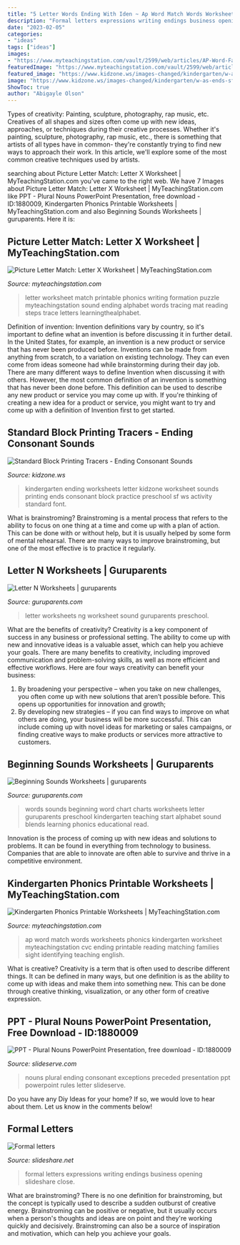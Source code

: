 ```yaml
---
title: "5 Letter Words Ending With Iden ~ Ap Word Match Words Worksheets Phonics Kindergarten Worksheet Myteachingstation Cvc Ending Printable Reading Matching Families Sight Identifying Teaching English"
description: "Formal letters expressions writing endings business opening slideshare close"
date: "2023-02-05"
categories:
- "ideas"
tags: ["ideas"]
images:
- "https://www.myteachingstation.com/vault/2599/web/articles/AP-Word-Family-Match-Words-With-Pictures-Color.jpg"
featuredImage: "https://www.myteachingstation.com/vault/2599/web/articles/reading/phonics/Picture-Letter-Match-Letter-X-Worksheet.jpg"
featured_image: "https://www.kidzone.ws/images-changed/kindergarten/w-as-ends-sf.gif"
image: "https://www.kidzone.ws/images-changed/kindergarten/w-as-ends-sf.gif"
ShowToc: true
author: "Abigayle Olson"
---
```



Types of creativity: Painting, sculpture, photography, rap music, etc.
Creatives of all shapes and sizes often come up with new ideas, approaches, or techniques during their creative processes. Whether it's painting, sculpture, photography, rap music, etc., there is something that artists of all types have in common- they're constantly trying to find new ways to approach their work. In this article, we'll explore some of the most common creative techniques used by artists.

	

		
searching about Picture Letter Match: Letter X Worksheet | MyTeachingStation.com you've came to the right web. We have 7 Images about Picture Letter Match: Letter X Worksheet | MyTeachingStation.com like PPT - Plural Nouns PowerPoint Presentation, free download - ID:1880009, Kindergarten Phonics Printable Worksheets | MyTeachingStation.com and also Beginning Sounds Worksheets | guruparents. Here it is:
		
    
## Picture Letter Match: Letter X Worksheet | MyTeachingStation.com

<img loading=lazy src="https://www.myteachingstation.com/vault/2599/web/articles/reading/phonics/Picture-Letter-Match-Letter-X-Worksheet.jpg" onerror="this.onerror=null;this.src='https://tse4.mm.bing.net/th?id=OIP.z8JFnWjfXeMq1Zpp9WddnAAAAA&amp;pid=15.1';" alt="Picture Letter Match: Letter X Worksheet | MyTeachingStation.com">

_Source: myteachingstation.com_

>letter worksheet match printable phonics writing formation puzzle myteachingstation sound ending alphabet words tracing mat reading steps trace letters learningthealphabet. 

	

Definition of invention:
Invention definitions vary by country, so it's important to define what an invention is before discussing it in further detail. In the United States, for example, an invention is a new product or service that has never been produced before. Inventions can be made from anything from scratch, to a variation on existing technology. They can even come from ideas someone had while brainstorming during their day job.
There are many different ways to define Invention when discussing it with others. However, the most common definition of an invention is something that has never been done before. This definition can be used to describe any new product or service you may come up with. If you're thinking of creating a new idea for a product or service, you might want to try and come up with a definition of Invention first to get started.

    
## Standard Block Printing Tracers - Ending Consonant Sounds

<img loading=lazy src="https://www.kidzone.ws/images-changed/kindergarten/w-as-ends-sf.gif" onerror="this.onerror=null;this.src='https://tse2.mm.bing.net/th?id=OIP.QrCKN1ST-N7D7298eMBJMwHaJ3&amp;pid=15.1';" alt="Standard Block Printing Tracers - Ending Consonant Sounds">

_Source: kidzone.ws_

>kindergarten ending worksheets letter kidzone worksheet sounds printing ends consonant block practice preschool sf ws activity standard font. 

	

What is brainstroming? Brainstroming is a mental process that refers to the ability to focus on one thing at a time and come up with a plan of action. This can be done with or without help, but it is usually helped by some form of mental rehearsal. There are many ways to improve brainstroming, but one of the most effective is to practice it regularly.

    
## Letter N Worksheets | Guruparents

<img loading=lazy src="http://www.guruparents.com/image-files/preschool-letter-worksheet-ng-sound.png" onerror="this.onerror=null;this.src='https://tse2.mm.bing.net/th?id=OIP.wr0Qeq-XV2ngI3OqfEvw8gHaKe&amp;pid=15.1';" alt="Letter N Worksheets | guruparents">

_Source: guruparents.com_

>letter worksheets ng worksheet sound guruparents preschool. 

	

What are the benefits of creativity?
Creativity is a key component of success in any business or professional setting. The ability to come up with new and innovative ideas is a valuable asset, which can help you achieve your goals. There are many benefits to creativity, including improved communication and problem-solving skills, as well as more efficient and effective workflows. Here are four ways creativity can benefit your business: 
1) By broadening your perspective – when you take on new challenges, you often come up with new solutions that aren’t possible before. This opens up opportunities for innovation and growth; 
2) By developing new strategies – if you can find ways to improve on what others are doing, your business will be more successful. This can include coming up with novel ideas for marketing or sales campaigns, or finding creative ways to make products or services more attractive to customers.

    
## Beginning Sounds Worksheets | Guruparents

<img loading=lazy src="http://www.guruparents.com/image-files/word-beginning-sounds-chart.png" onerror="this.onerror=null;this.src='https://tse4.mm.bing.net/th?id=OIP.WlFApFudPOKjKopfwB9jSgAAAA&amp;pid=15.1';" alt="Beginning Sounds Worksheets | guruparents">

_Source: guruparents.com_

>words sounds beginning word chart charts worksheets letter guruparents preschool kindergarten teaching start alphabet sound blends learning phonics educational read. 

	

Innovation is the process of coming up with new ideas and solutions to problems. It can be found in everything from technology to business. Companies that are able to innovate are often able to survive and thrive in a competitive environment.

    
## Kindergarten Phonics Printable Worksheets | MyTeachingStation.com

<img loading=lazy src="https://www.myteachingstation.com/vault/2599/web/articles/AP-Word-Family-Match-Words-With-Pictures-Color.jpg" onerror="this.onerror=null;this.src='https://tse3.mm.bing.net/th?id=OIP.eKRbWzAit_i3T8L59CE8EAAAAA&amp;pid=15.1';" alt="Kindergarten Phonics Printable Worksheets | MyTeachingStation.com">

_Source: myteachingstation.com_

>ap word match words worksheets phonics kindergarten worksheet myteachingstation cvc ending printable reading matching families sight identifying teaching english. 

	

What is creative?
Creativity is a term that is often used to describe different things. It can be defined in many ways, but one definition is as the ability to come up with ideas and make them into something new. This can be done through creative thinking, visualization, or any other form of creative expression.

    
## PPT - Plural Nouns PowerPoint Presentation, Free Download - ID:1880009

<img loading=lazy src="https://image1.slideserve.com/1880009/slide5-l.jpg" onerror="this.onerror=null;this.src='https://tse2.mm.bing.net/th?id=OIP.vkqzP1JHaHHgj79BrRQgqwHaFj&amp;pid=15.1';" alt="PPT - Plural Nouns PowerPoint Presentation, free download - ID:1880009">

_Source: slideserve.com_

>nouns plural ending consonant exceptions preceded presentation ppt powerpoint rules letter slideserve. 

	

Do you have any Diy Ideas for your home? If so, we would love to hear about them. Let us know in the comments below!

    
## Formal Letters

<img loading=lazy src="https://image.slidesharecdn.com/formalletters-140805065006-phpapp01/95/formal-letters-1-638.jpg?cb=1407221478" onerror="this.onerror=null;this.src='https://tse4.mm.bing.net/th?id=OIP.sveYcXhu2mjHweATf01GGgHaKe&amp;pid=15.1';" alt="Formal letters">

_Source: slideshare.net_

>formal letters expressions writing endings business opening slideshare close. 

	

What are brainstroming?
There is no one definition for brainstroming, but the concept is typically used to describe a sudden outburst of creative energy. Brainstroming can be positive or negative, but it usually occurs when a person's thoughts and ideas are on point and they're working quickly and decisively. Brainstroming can also be a source of inspiration and motivation, which can help you achieve your goals.

